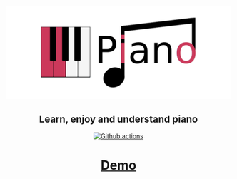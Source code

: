 ![Logo](https://raw.githubusercontent.com/stromland/piano/main/images/piano-logo.png)

<h2 align="center">Learn, enjoy and understand piano</h2>
<p align="center">
  <a href="https://github.com/stromland/piano/actions/workflows/deploy-github-pages.yaml">
    <img alt="Github actions" src="https://github.com/stromland/piano/actions/workflows/deploy-github-pages.yaml/badge.svg">
  </a>
</p>

<h1 align="center">
  <a href="https://stromland.github.io/piano/">
    Demo
  </a>
</h1>

